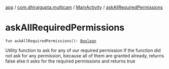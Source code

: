 [app](../../index.md) / [com.dhirajgupta.multicam](../index.md) / [MainActivity](index.md) / [askAllRequiredPermissions](./ask-all-required-permissions.md)

# askAllRequiredPermissions

`fun askAllRequiredPermissions(): `[`Boolean`](https://kotlinlang.org/api/latest/jvm/stdlib/kotlin/-boolean/index.html)

Utility function to ask for any of our required permission
If the function did not ask for any permission, because all of them are granted already, returns false
else it asks for the required permissions and returns true

